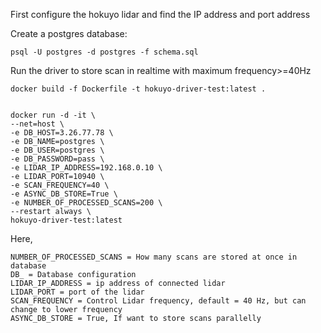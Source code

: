 First configure the hokuyo lidar and find the IP address and port address

Create a postgres database:

    psql -U postgres -d postgres -f schema.sql


Run the driver to store scan in realtime with maximum frequency>=40Hz

    docker build -f Dockerfile -t hokuyo-driver-test:latest .


    docker run -d -it \
    --net=host \
    -e DB_HOST=3.26.77.78 \
    -e DB_NAME=postgres \
    -e DB_USER=postgres \
    -e DB_PASSWORD=pass \
    -e LIDAR_IP_ADDRESS=192.168.0.10 \
    -e LIDAR_PORT=10940 \
    -e SCAN_FREQUENCY=40 \
    -e ASYNC_DB_STORE=True \
    -e NUMBER_OF_PROCESSED_SCANS=200 \
    --restart always \
    hokuyo-driver-test:latest

Here, 
    
    NUMBER_OF_PROCESSED_SCANS = How many scans are stored at once in database
    DB_ = Database configuration
    LIDAR_IP_ADDRESS = ip address of connected lidar
    LIDAR_PORT = port of the lidar
    SCAN_FREQUENCY = Control Lidar frequency, default = 40 Hz, but can change to lower frequency
    ASYNC_DB_STORE = True, If want to store scans parallelly

      